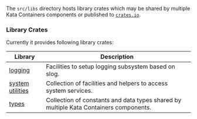 The `src/libs` directory hosts library crates which may be shared by multiple Kata Containers components
or published to [`crates.io`](https://crates.io/index.html).

### Library Crates
Currently it provides following library crates:

| Library | Description |
|-|-|
| [logging](logging/) | Facilities to setup logging subsystem based on slog. |
| [system utilities](kata-sys-util/) | Collection of facilities and helpers to access system services. |
| [types](kata-types/) | Collection of constants and data types shared by multiple Kata Containers components. |
